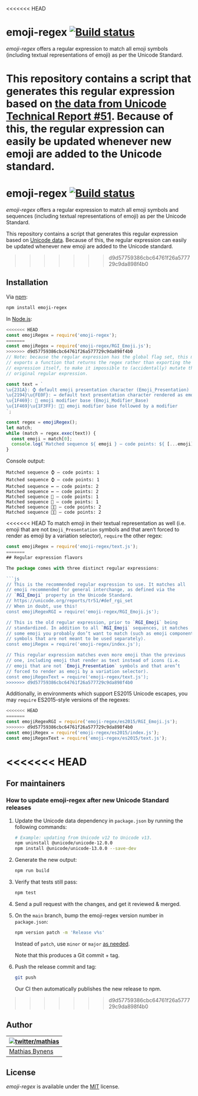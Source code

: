 <<<<<<< HEAD
# emoji-regex [![Build status](https://travis-ci.org/mathiasbynens/emoji-regex.svg?branch=master)](https://travis-ci.org/mathiasbynens/emoji-regex)

_emoji-regex_ offers a regular expression to match all emoji symbols (including textual representations of emoji) as per the Unicode Standard.

This repository contains a script that generates this regular expression based on [the data from Unicode Technical Report #51](https://github.com/mathiasbynens/unicode-tr51). Because of this, the regular expression can easily be updated whenever new emoji are added to the Unicode standard.
=======
# emoji-regex [![Build status](https://travis-ci.org/mathiasbynens/emoji-regex.svg?branch=main)](https://travis-ci.org/mathiasbynens/emoji-regex)

_emoji-regex_ offers a regular expression to match all emoji symbols and sequences (including textual representations of emoji) as per the Unicode Standard.

This repository contains a script that generates this regular expression based on [Unicode data](https://github.com/node-unicode/node-unicode-data). Because of this, the regular expression can easily be updated whenever new emoji are added to the Unicode standard.
>>>>>>> d9d57759386cbc64761f26a577729c9da898f4b0

## Installation

Via [npm](https://www.npmjs.com/):

```bash
npm install emoji-regex
```

In [Node.js](https://nodejs.org/):

```js
<<<<<<< HEAD
const emojiRegex = require('emoji-regex');
=======
const emojiRegex = require('emoji-regex/RGI_Emoji.js');
>>>>>>> d9d57759386cbc64761f26a577729c9da898f4b0
// Note: because the regular expression has the global flag set, this module
// exports a function that returns the regex rather than exporting the regular
// expression itself, to make it impossible to (accidentally) mutate the
// original regular expression.

const text = `
\u{231A}: ⌚ default emoji presentation character (Emoji_Presentation)
\u{2194}\u{FE0F}: ↔️ default text presentation character rendered as emoji
\u{1F469}: 👩 emoji modifier base (Emoji_Modifier_Base)
\u{1F469}\u{1F3FF}: 👩🏿 emoji modifier base followed by a modifier
`;

const regex = emojiRegex();
let match;
while (match = regex.exec(text)) {
  const emoji = match[0];
  console.log(`Matched sequence ${ emoji } — code points: ${ [...emoji].length }`);
}
```

Console output:

```
Matched sequence ⌚ — code points: 1
Matched sequence ⌚ — code points: 1
Matched sequence ↔️ — code points: 2
Matched sequence ↔️ — code points: 2
Matched sequence 👩 — code points: 1
Matched sequence 👩 — code points: 1
Matched sequence 👩🏿 — code points: 2
Matched sequence 👩🏿 — code points: 2
```

<<<<<<< HEAD
To match emoji in their textual representation as well (i.e. emoji that are not `Emoji_Presentation` symbols and that aren’t forced to render as emoji by a variation selector), `require` the other regex:

```js
const emojiRegex = require('emoji-regex/text.js');
=======
## Regular expression flavors

The package comes with three distinct regular expressions:

```js
// This is the recommended regular expression to use. It matches all
// emoji recommended for general interchange, as defined via the
// `RGI_Emoji` property in the Unicode Standard.
// https://unicode.org/reports/tr51/#def_rgi_set
// When in doubt, use this!
const emojiRegexRGI = require('emoji-regex/RGI_Emoji.js');

// This is the old regular expression, prior to `RGI_Emoji` being
// standardized. In addition to all `RGI_Emoji` sequences, it matches
// some emoji you probably don’t want to match (such as emoji component
// symbols that are not meant to be used separately).
const emojiRegex = require('emoji-regex/index.js');

// This regular expression matches even more emoji than the previous
// one, including emoji that render as text instead of icons (i.e.
// emoji that are not `Emoji_Presentation` symbols and that aren’t
// forced to render as emoji by a variation selector).
const emojiRegexText = require('emoji-regex/text.js');
>>>>>>> d9d57759386cbc64761f26a577729c9da898f4b0
```

Additionally, in environments which support ES2015 Unicode escapes, you may `require` ES2015-style versions of the regexes:

```js
<<<<<<< HEAD
=======
const emojiRegexRGI = require('emoji-regex/es2015/RGI_Emoji.js');
>>>>>>> d9d57759386cbc64761f26a577729c9da898f4b0
const emojiRegex = require('emoji-regex/es2015/index.js');
const emojiRegexText = require('emoji-regex/es2015/text.js');
```

<<<<<<< HEAD
=======
## For maintainers

### How to update emoji-regex after new Unicode Standard releases

1. Update the Unicode data dependency in `package.json` by running the following commands:

    ```sh
    # Example: updating from Unicode v12 to Unicode v13.
    npm uninstall @unicode/unicode-12.0.0
    npm install @unicode/unicode-13.0.0 --save-dev
    ````

1. Generate the new output:

    ```sh
    npm run build
    ```

1. Verify that tests still pass:

    ```sh
    npm test
    ```

1. Send a pull request with the changes, and get it reviewed & merged.

1. On the `main` branch, bump the emoji-regex version number in `package.json`:

    ```sh
    npm version patch -m 'Release v%s'
    ```

    Instead of `patch`, use `minor` or `major` [as needed](https://semver.org/).

    Note that this produces a Git commit + tag.

1. Push the release commit and tag:

    ```sh
    git push
    ```

    Our CI then automatically publishes the new release to npm.

>>>>>>> d9d57759386cbc64761f26a577729c9da898f4b0
## Author

| [![twitter/mathias](https://gravatar.com/avatar/24e08a9ea84deb17ae121074d0f17125?s=70)](https://twitter.com/mathias "Follow @mathias on Twitter") |
|---|
| [Mathias Bynens](https://mathiasbynens.be/) |

## License

_emoji-regex_ is available under the [MIT](https://mths.be/mit) license.
